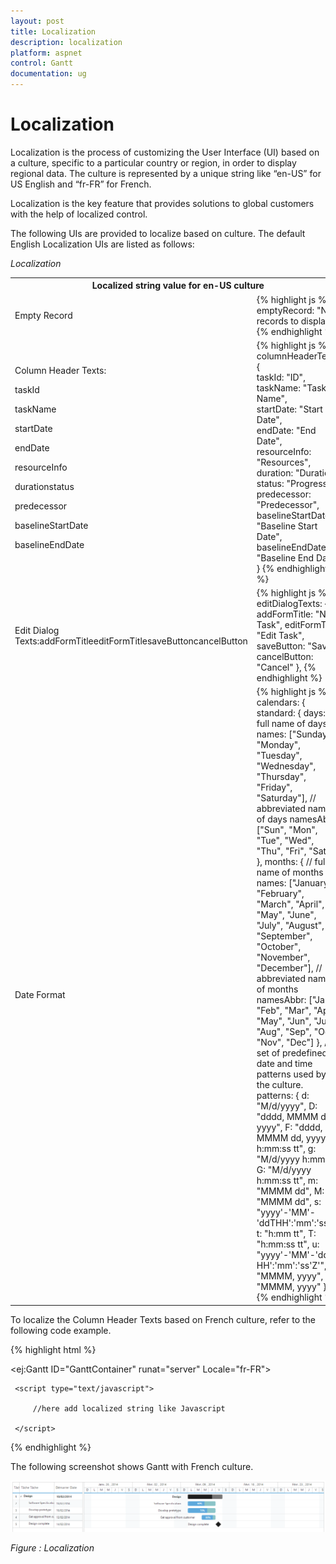 ```yaml
---
layout: post
title: Localization
description: localization
platform: aspnet
control: Gantt
documentation: ug
---
```


# Localization

Localization is the process of customizing the User Interface (UI) based on a culture, specific to a particular country or region, in order to display regional data. The culture is represented by a unique string like “en-US” for US English and “fr-FR” for French.

Localization is the key feature that provides solutions to global customers with the help of localized control. 

The following UIs are provided to localize based on culture. The default English Localization UIs are listed as follows:

_Localization_

<table>
<tr>
<th colspan = "2">
Localized string value for en-US culture</th></tr>
<tr>
<td>
Empty Record</td><td>
{% highlight js %}
emptyRecord: "No records to display"
{% endhighlight %}</td></tr>
<tr>
<td>
Column Header Texts:

taskId

taskName

startDate

endDate

resourceInfo

durationstatus

predecessor

baselineStartDate

baselineEndDate</td><td>
{% highlight js %}
columnHeaderTexts: {    
taskId: "ID",    
taskName: "Task Name",    
startDate: "Start Date",    
endDate: "End Date",    
resourceInfo: "Resources",    
duration: "Duration",    
status: "Progress",    
predecessor: "Predecessor",    
baselineStartDate: "Baseline Start Date",    
baselineEndDate: "Baseline End Date"
}
{% endhighlight %}</td></tr>
<tr>
<td>
Edit Dialog Texts:addFormTitleeditFormTitlesaveButtoncancelButton</td><td>
{% highlight js %}
editDialogTexts: {     
addFormTitle: "New Task",     
editFormTitle: "Edit Task",     
saveButton: "Save",     
cancelButton: "Cancel" 
}, 
{% endhighlight %}
</td></tr>
<tr>
<td>
Date Format</td><td>
{% highlight js %}
calendars: {     
standard: {         
days: {             
// full name of days             
names: ["Sunday", "Monday", "Tuesday", "Wednesday", "Thursday", "Friday", "Saturday"],             
// abbreviated names of days             
namesAbbr: ["Sun", "Mon", "Tue", "Wed", "Thu", "Fri", "Sat"],         
},        
 months: {             
 // full name of months             
 names: ["January", "February", "March", "April", "May", "June", "July", "August", "September", "October", "November", "December"],             
 // abbreviated name of months             
 namesAbbr: ["Jan", "Feb", "Mar", "Apr", "May", "Jun", "Jul", "Aug", "Sep", "Oct", "Nov", "Dec"]         
 },         
 // set of predefined date and time patterns used by the culture.         
 patterns: {             
 d: "M/d/yyyy",             
 D: "dddd, MMMM dd, yyyy",             
 F: "dddd, MMMM dd, yyyy h:mm:ss tt",             
 g: "M/d/yyyy h:mm tt",             
 G: "M/d/yyyy h:mm:ss tt",             
 m: "MMMM dd",            
 M: "MMMM dd",             
 s: "yyyy'-'MM'-'ddTHH':'mm':'ss",             
 t: "h:mm tt",             
 T: "h:mm:ss tt",             
 u: "yyyy'-'MM'-'dd HH':'mm':'ss'Z'",             
 y: "MMMM, yyyy",             
 Y: "MMMM, yyyy"         
 }    
 } 
 }
 {% endhighlight %}</td></tr>
</table>


To localize the Column Header Texts based on French culture, refer to the following code example.







{% highlight html %}

<ej:Gantt ID="GanttContainer" runat="server" Locale="fr-FR">

     <script type="text/javascript">

         //here add localized string like Javascript

     </script>



{% endhighlight %}



The following screenshot shows Gantt with French culture.



![](Localization_images/Localization_img1.png)


_Figure : Localization_
